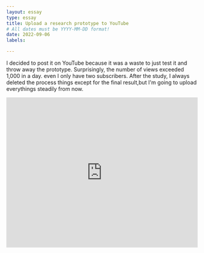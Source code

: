 ```yaml
---
layout: essay
type: essay
title: Upload a research prototype to YouTube
# All dates must be YYYY-MM-DD format!
date: 2022-09-06
labels:

---
```

I decided to post it on YouTube because it was a waste to just test it and throw away the prototype. 
Surprisingly, the number of views exceeded 1,000 in a day. even I only have two subscribers.
After the study, I always deleted the process things except for the final result,but I'm going to upload everythings steadily from now.

<iframe width="100%" height="394" src="https://www.youtube.com/embed/bezykiAVywY" title="YouTube video player" frameborder="0" allow="accelerometer; autoplay; clipboard-write; encrypted-media; gyroscope; picture-in-picture" allowfullscreen></iframe>

<br>
<br>


